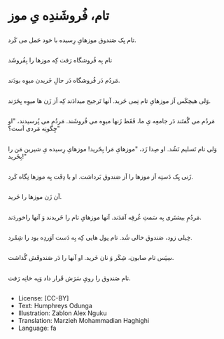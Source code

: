 # تام، فُروشَندِه یِ موز

##
تام یِک صَندوق موزهایِ رِسیده با خود حَمل می کَرد.

##
تام بِه فُروشگاه رَفت کِه موزها را بِفُروشَد

##
مَردُم دَر فُروشگاه دَر حالِ خَریدن میوِه بودَند.

##
وَلی هیچکَس اَز موزهایِ تام نِمی خَرید. آنها تَرجیح میدادَند کِه اَز زَن ها میوِه بِخَرَند.

##
مَردُم می گُفتَند دَر جامعِه یِ ما، فَقَط زَنها میوِه می فُروشَند. مَردُم می پُرسیدند، "او چِگونِه مَردی اَست؟"

##
وَلی تام تَسلیم نَشُد. او صِدا زَد، "موزهایِ مَرا بِخَرید! موزهایِ رِسیده یِ شیرین مَن را بِخَرید!"

##
زَنی یِک دَستِه اَز موزها را اَز صَندوق بَرداشت. او با دِقَت بِه موزها نِگاه کَرد.

##
آن زَن موزها را خَرید.

##
مَردُمِ بیشتَری بِه سَمتِ غُرفِه آمَدَند. آنها موزهایِ تام را خَریدند وَ آنها راخوردَند.

##
خِیلی زود، صَندوق خالی شُد. تام پول هایی کِه بِه دَست آوَردِه بود را شِمُرد.

##
سِپَس تام صابون، شِکَر وَ نان خَرید. او آنها را دَر صَندوقَش گُذاشت.

##
تام صَندوق را رویِ سَرَش قَرار داد وَبِه خانِه رَفت.

##
* License: [CC-BY]
* Text: Humphreys Odunga
* Illustration: Zablon Alex Nguku
* Translation: Marzieh Mohammadian Haghighi
* Language: fa
